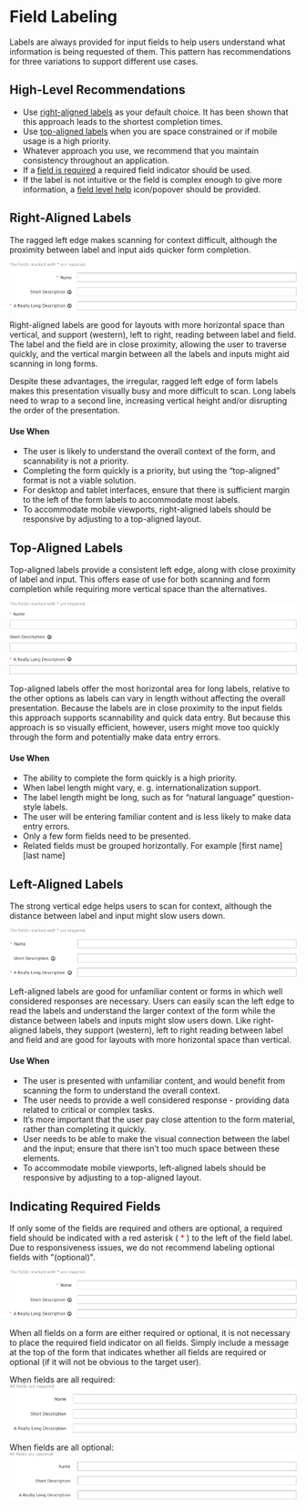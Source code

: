 # Field Labeling

Labels are always provided for input fields to help users understand what information is being requested of them. This pattern has recommendations for three variations to support different use cases.  


## High-Level Recommendations

* Use [right-aligned labels](#right-aligned-labels) as your default choice.  It has been shown that this approach leads to the shortest completion times.
* Use [top-aligned labels](#top-aligned-labels) when you are space constrained or if mobile usage is a high priority.
* Whatever approach you use, we recommend that you maintain consistency throughout an application.
* If a [field is required](#indicating-required-fields) a required field indicator should be used.
* If the label is not intuitive or the field is complex enough to give more information, a [field level help](http://www.patternfly.org/pattern-library/forms-and-controls/help-on-forms/) icon/popover should be provided.


## Right-Aligned Labels
The ragged left edge makes scanning for context difficult, although the proximity between label and input aids quicker form completion.

![right-aligned labels](./img/right-aligned-labels.png)

Right-aligned labels are good for layouts with more horizontal space than vertical, and support (western), left to right, reading between label and field. The label and the field are in close proximity, allowing the user to traverse quickly, and the vertical margin between all the labels and inputs might aid scanning in long forms.

Despite these advantages, the irregular, ragged left edge of form labels makes this presentation visually busy and more difficult to scan. Long labels need to wrap to a second line, increasing vertical height and/or disrupting the order of the presentation.


#### Use When
* The user is likely to understand the overall context of the form, and scannability is not a priority.
* Completing the form quickly is a priority, but using the “top-aligned” format is not a viable solution.
* For desktop and tablet interfaces, ensure that there is sufficient margin to the left of the form labels to accommodate most labels.
* To accommodate mobile viewports, right-aligned labels should be responsive by adjusting to a top-aligned layout.


## Top-Aligned Labels
Top-aligned labels provide a consistent left edge, along with close proximity of label and input. This offers ease of use for both scanning and form completion while requiring more vertical space than the alternatives.

![top-aligned labels](./img/top-aligned-labels.png)

Top-aligned labels offer the most horizontal area for long labels, relative to the other options as labels can vary in length without affecting the overall presentation. Because the labels are in close proximity to the input fields this approach supports scannability and quick data entry. But because this approach is so visually efficient, however, users might move too quickly through the form and potentially make data entry errors.


#### Use When
* The ability to complete the form quickly is a high priority.
* When label length might vary, e. g. internationalization support.
* The label length might be long, such as for “natural language” question-style labels.
* The user will be entering familiar content and is less likely to make data entry errors.
* Only a few form fields need to be presented.
* Related fields must be grouped horizontally. For example [first name] [last name]


## Left-Aligned Labels
The strong vertical edge helps users to scan for context, although the distance between label and input might slow users down.

![left-aligned labels](./img/left-aligned-labels.png)

Left-aligned labels are good for unfamiliar content or forms in which well considered responses are necessary. Users can easily scan the left edge to read the labels and understand the larger context of the form while the distance between labels and inputs might slow users down. Like right-aligned labels, they support (western), left to right reading between label and field and are good for layouts with more horizontal space than vertical.


#### Use When
* The user is presented with unfamiliar content, and would benefit from scanning the form to understand the overall context.
* The user needs to provide a well considered response - providing data related to critical or complex tasks.
* It’s more important that the user pay close attention to the form material, rather than completing it quickly.
* User needs to be able to make the visual connection between the label and the input; ensure that there isn’t too much space between these elements.
* To accommodate mobile viewports, left-aligned labels should be responsive by adjusting to a top-aligned layout.


## Indicating Required Fields
If only some of the fields are required and others are optional, a required field should be indicated with a red asterisk (<span style="color:red"> * </span>) to the left of the field label. Due to responsiveness issues, we do not recommend labeling optional fields with "(optional)".

![form with required fields (right-aligned)](./img/right-aligned-labels.png)

When all fields on a form are either required or optional, it is not necessary to place the required field indicator on all fields. Simply include a message at the top of the form that indicates whether all fields are required or optional (if it will not be obvious to the target user).  

When fields are all required:
![form with all required fields (right-aligned)](./img/form-all-fields-required.png)

When fields are all optional:
![form with all fields optional](./img/form-all-fields-optional.png)
